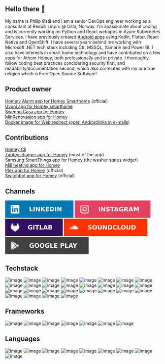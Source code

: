 ## Hello there 👋

My name is Philip Østli and I am a senior DevOps engineer working as a consultant at Redpill Linpro @ Oslo, Norway. I'm apassionate about coding and is currently working on Python and React webapps in Azure Kubernetes Services. I have previously created [Android apps](https://play.google.com/store/apps/details?id=com.loggbokapp&pcampaignid=web_share) using Kotlin, Flutter, React Native and OpenShift. I have several years behind me working with Microsoft .NET tech stack including C#, MSSQL, Xamarin and Power BI. I also have interests in smart home technology and have contributed on a few apps for Athom Homey, both professionally and in private.
I thoroughly follow coding best practices concidering security first, and readability/documentation second, which also correlates with my one true religion which is Free Open Source Software!

## Product owner
[Homely Alarm app for Homey Smarthome](https://homey.app/no-no/app/no.homely/Homely/)  (official)  
[Uyuni app for Homey smarthome](https://homey.app/no-no/app/com.uyunilighting/Uyuni/)  
[Swegon Casa app for Homey](https://homey.app/no-no/app/com.swegon/Swegon)  
[MinRenovasjon app for Homey](https://homey.app/no-no/app/no.norkart.renovasjon/Min-Renovasjon)  
[Docker image for Web redirect (open Androidlinks in e-mails)](https://hub.docker.com/r/philipostli/docker-web-redirect)  

## Contributions
[Homey Cli](https://github.com/athombv/node-homey/pull/465)  
[Zaptec charger app for Homey](https://homey.app/no-no/app/com.zaptec/Zaptec/) (most of the app)  
[Samsung SmartThings app for Homey](https://homey.app/no-no/app/com.smartthings/Samsung-SmartThings/) (the washer status widget)  
[Mill heating app for Homey](https://homey.app/no-no/app/com.Coderax.MillHeating/Mill-Heating/)  
[Plex app for Homey](https://homey.app/no-no/app/tv.plex/Plex/) (official)  
[Switchbot app for Homey](https://homey.app/no-no/app/com.switchbot/SwitchBot/) (official)  

## Channels
[<img src="linkedin.svg">](http://www.linkedin.com/in/philipostli)
[<img src="instagram.svg">](https://www.instagram.com/philipostli/)
[<img src="gitlab.svg">](https://gitlab.com/philipostli)
[<img src="soundcloud.svg">](https://soundcloud.com/philipostli)
[<img src="googleplay.svg">](https://play.google.com/store/apps/dev?id=8696388378413553416)

## Techstack
![image](https://img.shields.io/badge/Azure_DevOps-0078D7?style=for-the-badge&logo=azure-devops&logoColor=white)
![image](https://img.shields.io/badge/Docker-2CA5E0?style=for-the-badge&logo=docker&logoColor=white)
![image](https://img.shields.io/badge/Kubernetes-3069DE?style=for-the-badge&logo=kubernetes&logoColor=white)
![image](https://img.shields.io/badge/PostgreSQL-316192?style=for-the-badge&logo=postgresql&logoColor=white)
![image](https://img.shields.io/badge/Figma-F24E1E?style=for-the-badge&logo=figma&logoColor=white)
![image](https://img.shields.io/badge/gradle-02303A?style=for-the-badge&logo=gradle&logoColor=white)
![image](https://img.shields.io/badge/GraphQl-E10098?style=for-the-badge&logo=graphql&logoColor=white)
![image](https://img.shields.io/badge/Junit5-25A162?style=for-the-badge&logo=junit5&logoColor=white)
![image](https://img.shields.io/badge/Postman-FF6C37?style=for-the-badge&logo=Postman&logoColor=white)
![image](https://img.shields.io/badge/OpenJDK-ED8B00?style=for-the-badge&logo=openjdk&logoColor=white)
![image](https://img.shields.io/badge/PowerBI-F2C811?style=for-the-badge&logo=Power%20BI&logoColor=white)
![image](https://img.shields.io/badge/Swagger-85EA2D?style=for-the-badge&logo=Swagger&logoColor=white)
![image](https://img.shields.io/badge/Mattermost-0058CC?style=for-the-badge&logo=Mattermost&logoColor=white)
![image](https://img.shields.io/badge/Obsidian-483699?style=for-the-badge&logo=Obsidian&logoColor=white)
![image](https://img.shields.io/badge/VSCode-0078D4?style=for-the-badge&logo=visual%20studio%20code&logoColor=white)
![image](https://img.shields.io/badge/Visual_Studio-5C2D91?style=for-the-badge&logo=visual%20studio&logoColor=white)
![image](https://img.shields.io/badge/IntelliJ_IDEA-000000.svg?style=for-the-badge&logo=intellij-idea&logoColor=white)
![image](https://img.shields.io/badge/datagrip-000000.svg?style=for-the-badge&logo=datagrip&logoColor=white)
![image](https://img.shields.io/badge/PyCharm-000000.svg?&style=for-the-badge&logo=PyCharm&logoColor=white)
![image](https://img.shields.io/badge/Android-3DDC84?style=for-the-badge&logo=android&logoColor=white)
![image](https://img.shields.io/badge/-Wear%20OS-4285F4?style=for-the-badge&logo=wear-os&logoColor=white)
![image](https://img.shields.io/badge/Linux-FCC624?style=for-the-badge&logo=linux&logoColor=black)
![image](https://img.shields.io/badge/Red%20Hat-EE0000?style=for-the-badge&logo=redhat&logoColor=white)
![image](https://img.shields.io/badge/Arduino-00979D?style=for-the-badge&logo=Arduino&logoColor=white)
![image](https://img.shields.io/badge/Raspberry%20Pi-A22846?style=for-the-badge&logo=Raspberry%20Pi&logoColor=white)
![image](https://img.shields.io/badge/Metabase-509EE3?style=for-the-badge&logo=metabase&logoColor=fff)
![image](https://img.shields.io/badge/Sentry-black?style=for-the-badge&logo=Sentry&logoColor=#362D59)
![image](https://img.shields.io/badge/Jira-0052CC?style=for-the-badge&logo=Jira&logoColor=white)

## Frameworks
![image](https://img.shields.io/badge/.NET-512BD4?style=for-the-badge&logo=dotnet&logoColor=white)
![image](https://img.shields.io/badge/React_Native-20232A?style=for-the-badge&logo=react&logoColor=61DAFB)
![image](https://img.shields.io/badge/React-FFFFFF?style=for-the-badge&logo=react&logoColor=61DAFB)
![image](https://img.shields.io/badge/Expo-1B1F23?style=for-the-badge&logo=expo&logoColor=white)
![image](https://img.shields.io/badge/Sass-CC6699?style=for-the-badge&logo=sass&logoColor=white)
![image](https://img.shields.io/badge/Flutter-02569B?style=for-the-badge&logo=flutter&logoColor=white)
![image](https://img.shields.io/badge/Xamarin-3498DB?style=for-the-badge&logo=xamarin&logoColor=white)

## Languages
![image](https://img.shields.io/badge/C%2B%2B-00599C?style=for-the-badge&logo=c%2B%2B&logoColor=white)
![image](https://img.shields.io/badge/C%23-239120?style=for-the-badge&logo=csharp&logoColor=white)
![image](https://img.shields.io/badge/Kotlin-B125EA?style=for-the-badge&logo=kotlin&logoColor=white)
![image](https://img.shields.io/badge/TypeScript-007ACC?style=for-the-badge&logo=typescript&logoColor=white)
![image](https://img.shields.io/badge/Python-FFD43B?style=for-the-badge&logo=python&logoColor=blue)
![image](https://img.shields.io/badge/Dart-0175C2?style=for-the-badge&logo=dart&logoColor=white)
![image](https://img.shields.io/badge/LaTeX-47A141?style=for-the-badge&logo=LaTeX&logoColor=white)
![image](https://img.shields.io/badge/PHP-777BB4?style=for-the-badge&logo=php&logoColor=white)
![image](https://img.shields.io/badge/fortran-734F96?style=for-the-badge&logo=fortran&logoColor=white)
